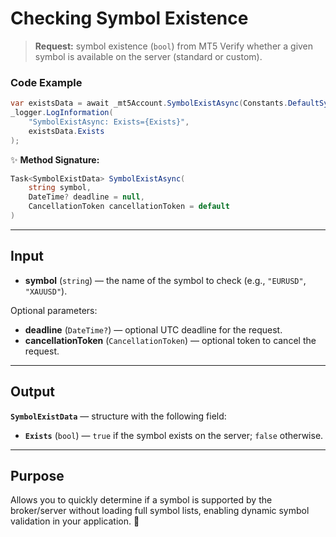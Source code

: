 # Checking Symbol Existence

> **Request:** symbol existence (`bool`) from MT5
> Verify whether a given symbol is available on the server (standard or custom).

### Code Example

```csharp
var existsData = await _mt5Account.SymbolExistAsync(Constants.DefaultSymbol);
_logger.LogInformation(
    "SymbolExistAsync: Exists={Exists}",
    existsData.Exists
);
```

✨ **Method Signature:**

```csharp
Task<SymbolExistData> SymbolExistAsync(
    string symbol,
    DateTime? deadline = null,
    CancellationToken cancellationToken = default
)
```

---

## Input

* **symbol** (`string`) — the name of the symbol to check (e.g., `"EURUSD"`, `"XAUUSD"`).

Optional parameters:

* **deadline** (`DateTime?`) — optional UTC deadline for the request.
* **cancellationToken** (`CancellationToken`) — optional token to cancel the request.

---

## Output

**`SymbolExistData`** — structure with the following field:

* **`Exists`** (`bool`) — `true` if the symbol exists on the server; `false` otherwise.

---

## Purpose

Allows you to quickly determine if a symbol is supported by the broker/server without loading full symbol lists, enabling dynamic symbol validation in your application. 🚀
